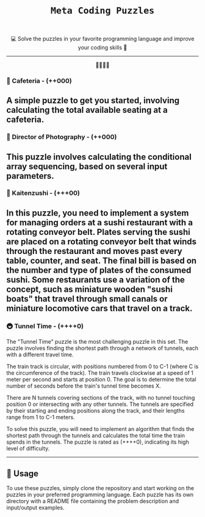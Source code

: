 <div align="center">
  <h1 style="font-family: Verdana, sans-serif;"><code>Meta Coding Puzzles</code></h1>
</div>
  </br>

<p align="center">💻 Solve the puzzles in your favorite programming language and improve your coding skills 🚀</p>

---

<p align="center"> 🧩🧩🧩🧩 </p>



### 🍴 Cafeteria - (++000)

A simple puzzle to get you started, involving calculating the total available seating at a cafeteria.
-
### 📸 Director of Photography - (++000)

This puzzle involves calculating the conditional array sequencing, based on several input parameters.
-
### 🍣 Kaitenzushi - (+++00)

In this puzzle, you need to implement a system for managing orders at a sushi restaurant with a rotating conveyor belt. Plates serving the sushi are placed on a rotating conveyor belt that winds through the restaurant and moves past every table, counter, and seat. The final bill is based on the number and type of plates of the consumed sushi. Some restaurants use a variation of the concept, such as miniature wooden "sushi boats" that travel through small canals or miniature locomotive cars that travel on a track.
-
### 🚇 Tunnel Time - (++++0)


The "Tunnel Time" puzzle is the most challenging puzzle in this set. The puzzle involves finding the shortest path through a network of tunnels, each with a different travel time. 

The train track is circular, with positions numbered from 0 to C-1 (where C is the circumference of the track). The train travels clockwise at a speed of 1 meter per second and starts at position 0. The goal is to determine the total number of seconds before the train's tunnel time becomes X.

There are N tunnels covering sections of the track, with no tunnel touching position 0 or intersecting with any other tunnels. The tunnels are specified by their starting and ending positions along the track, and their lengths range from 1 to C-1 meters.

To solve this puzzle, you will need to implement an algorithm that finds the shortest path through the tunnels and calculates the total time the train spends in the tunnels. The puzzle is rated as (++++0), indicating its high level of difficulty.

---

## 🚀 Usage

To use these puzzles, simply clone the repository and start working on the puzzles in your preferred programming language. Each puzzle has its own directory with a README file containing the problem description and input/output examples.
